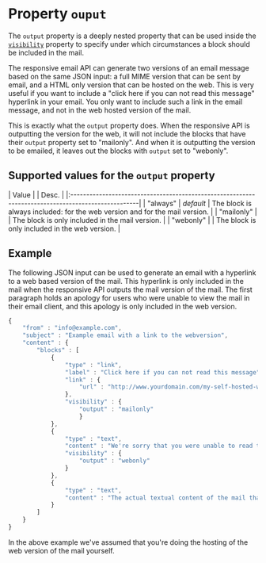 # Property `ouput`

The `output` property is a deeply nested property that can be used inside
the [`visibility`](copernica-docs:ResponsiveEmail/json/property-visibility) 
property to specify under which circumstances a block should be included in the mail.

The responsive email API can generate two versions of an email message based
on the same JSON input: a full MIME version that can be sent by email,
and a HTML only version that can be hosted on the web. This is very useful
if you want to include a "click here if you can not read this message" hyperlink 
in your email. You only want to include such a link in the email message, and
not in the web hosted version of the mail. 

This is exactly what the `output` property does. When the responsive API
is outputting the version for the web, it will not include the blocks that
have their `output` property set to "mailonly". And when it is outputting
the version to be emailed, it leaves out the blocks with `output`
set to "webonly".

## Supported values for the `output` property

| Value |  | Desc.                                                                                   |
|:---------------------------------------------------------------------------------------------------|
| "always" | _default_ | The block is always included: for the web version and for the mail version. |
| "mailonly" |  | The block is only included in the mail version.                                    |
| "webonly" |  | The block is only included in the web version.                                      |


## Example

The following JSON input can be used to generate an email with a hyperlink
to a web based version of the mail. This hyperlink is only included in the
mail when the responsive API outputs the mail version of the mail. The first
paragraph holds an apology for users who were unable to view the mail in
their email client, and this apology is only included in the web version.

```javascript
{
    "from" : "info@example.com",
    "subject" : "Example email with a link to the webversion",
    "content" : {
        "blocks" : [ 
            {
                "type" : "link",
                "label" : "Click here if you can not read this message",
                "link" : {
                    "url" : "http://www.yourdomain.com/my-self-hosted-webversion"
                },
                "visibility" : {
                    "output" : "mailonly"
                    }
            }, 
            {
                "type" : "text",
                "content" : "We're sorry that you were unable to read the mail in your normal email client.",
                "visibility" : {
                    "output" : "webonly"
                }
            }, 
            {
                "type" : "text",
                "content" : "The actual textual content of the mail that is visible in both the web version of the mail as well as the mail that was sent."
            } 
        ]
    }
}
```

In the above example we've assumed that you're doing the hosting of the
web version of the mail yourself.
